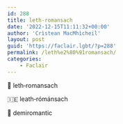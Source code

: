 ```yaml
---
id: 288
title: leth‑romansach
date: '2022-12-15T11:11:32+00:00'
author: 'Crìstean MacMhìcheil'
layout: post
guid: 'https://faclair.lgbt/?p=288'
permalink: /leth%e2%80%91romansach/
categories:
    - Faclair
---
```


&#x1f3f4;&#xe0067;&#xe0062;&#xe0073;&#xe0063;&#xe0074;&#xe007f; leth‑romansach

&#x1f1ee;&#x1f1ea; leath‑rómánsach

&#x1f3f4;&#xe0067;&#xe0062;&#xe0065;&#xe006e;&#xe0067;&#xe007f; demiromantic